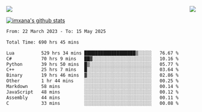 <p>
  <a href="https://count.getloli.com/"><img src="https://count.getloli.com/get/@xana.readme?theme=moebooru-h"></a>
  <img src="https://weather-icon.journeyad.repl.co/@hangzhou?v=1" align="right">
</p>


<a href="https://github.com/imxana"><img align="center" src="https://github-readme-stats.vercel.app/api?username=imxana&show_icons=true&include_all_commits=true&hide_border=tru&custom_title=imxana%27s%20Github%20Stats" alt="imxana's github stats" /></a> 

<!--START_SECTION:waka-->

```txt
From: 22 March 2023 - To: 15 May 2025

Total Time: 690 hrs 45 mins

Lua          529 hrs 34 mins ███████████████████▒░░░░░   76.67 %
C#           70 hrs 9 mins   ██▓░░░░░░░░░░░░░░░░░░░░░░   10.16 %
Python       39 hrs 50 mins  █▒░░░░░░░░░░░░░░░░░░░░░░░   05.77 %
C++          25 hrs 7 mins   █░░░░░░░░░░░░░░░░░░░░░░░░   03.64 %
Binary       19 hrs 46 mins  ▓░░░░░░░░░░░░░░░░░░░░░░░░   02.86 %
Other        1 hr 44 mins    ░░░░░░░░░░░░░░░░░░░░░░░░░   00.25 %
Markdown     58 mins         ░░░░░░░░░░░░░░░░░░░░░░░░░   00.14 %
JavaScript   48 mins         ░░░░░░░░░░░░░░░░░░░░░░░░░   00.12 %
Assembly     44 mins         ░░░░░░░░░░░░░░░░░░░░░░░░░   00.11 %
C            33 mins         ░░░░░░░░░░░░░░░░░░░░░░░░░   00.08 %
```

<!--END_SECTION:waka-->
